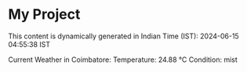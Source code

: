 # My Project

This content is dynamically generated in Indian Time (IST): 2024-06-15 04:55:38 IST


Current Weather in Coimbatore:
Temperature: 24.88 °C
Condition: mist
